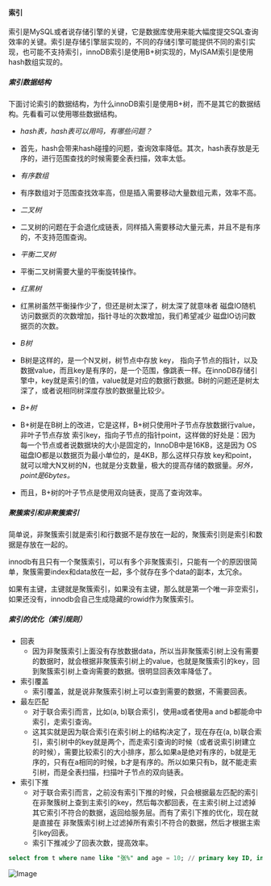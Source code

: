 #### 索引

索引是MySQL或者说存储引擎的关键，它是数据库使用来能大幅度提交SQL查询效率的关键。索引是存储引擎层实现的，不同的存储引擎可能提供不同的索引实现，也可能不支持索引，innoDB索引是使用B+树实现的，MyISAM索引是使用hash数组实现的。

##### 索引数据结构

下面讨论索引的数据结构，为什么innoDB索引是使用B+树，而不是其它的数据结构。先看看可以使用哪些数据结构。

- *hash表，hash表可以用吗，有哪些问题？*

- 首先，hash会带来hash碰撞的问题，查询效率降低。其次，hash表存放是无序的，进行范围查找的时候需要全表扫描，效率太低。

- *有序数组*

- 有序数组对于范围查找效率高，但是插入需要移动大量数组元素，效率不高。

- *二叉树*

- 二叉树的问题在于会退化成链表，同样插入需要移动大量元素，并且不是有序的，不支持范围查询。

- *平衡二叉树*

- 平衡二叉树需要大量的平衡旋转操作。

- *红黑树*

- 红黑树虽然平衡操作少了，但还是树太深了，树太深了就意味者 磁盘IO随机访问数据页的次数增加，指针寻址的次数增加，我们希望减少 磁盘IO访问数据页的次数。

- *B树*

- B树是这样的，是一个N叉树，树节点中存放 key， 指向子节点的指针，以及数据value，而且key是有序的，是一个范围，像跳表一样。在innoDB存储引擎中，key就是索引的值，value就是对应的数据行数据。B树的问题还是树太深了，或者说相同树深度存放的数据量比较少。

- *B+树*

- B+树是在B树上的改进，它是这样，B+树只使用叶子节点存放数据行value，非叶子节点存放 索引key，指向子节点的指针point，这样做的好处是：因为每一个节点或者说数据块的大小是固定的，InnoDB中是16KB，这是因为 OS磁盘IO都是以数据页为最小单位的，是4KB，那么这样只存放 key和point，就可以增大N叉树的N，也就是分支数量，极大的提高存储的数据量。*另外，point是6bytes。*

- 而且，B+树的叶子节点是使用双向链表，提高了查询效率。

    

##### 聚簇索引和非聚簇索引

简单说，非聚簇索引就是索引和行数据不是存放在一起的，聚簇索引则是索引和数据是存放在一起的。

innodb有且只有一个聚簇索引，可以有多个非聚簇索引，只能有一个的原因很简单，聚簇需要index和data放在一起，多个就存在多个data的副本，太冗余。

如果有主键，主键就是聚簇索引，如果没有主键，那么就是第一个唯一非空索引，如果还没有，innodb会自己生成隐藏的rowid作为聚簇索引。



##### 索引的优化（索引规则）

- 回表
    - 因为非聚簇索引上面没有存放数据data，所以当非聚簇索引树上没有需要的数据时，就会根据非聚簇索引树上的value，也就是聚簇索引的key，回到聚簇索引树上查询需要的数据。很明显回表效率降低了。
- 索引覆盖
    - 索引覆盖，就是说非聚簇索引树上可以查到需要的数据，不需要回表。
- 最左匹配
    - 对于联合索引而言，比如(a, b)联合索引，使用a或者使用a and b都能命中索引，走索引查询。
    - 这其实就是因为联合索引在索引树上的结构决定了，现在存在(a, b)联合索引，索引树中的key就是两个，而走索引查询的时候（或者说索引树建立的时候），需要比较索引的大小排序，那么如果a是绝对有序的，b就是无序的，只有在a相同的时候，b才是有序的。所以如果只有b，就不能走索引树，而是全表扫描，扫描叶子节点的双向链表。
- 索引下推
    - 对于联合索引而言，之前没有索引下推的时候，只会根据最左匹配的索引在非聚簇树上查到主索引的key，然后每次都回表，在主索引树上过滤掉其它索引不符合的数据，返回给服务层。而有了索引下推的优化，现在就是直接在 非聚簇索引树上过滤掉所有索引不符合的数据，然后才根据主索引key回表。
    - 索引下推减少了回表次数，提高效率。

```sql
select from t where name like "张%" and age = 10; // primary key ID, index name , index age
```



![Image](C:\Users\admin\AppData\Local\Temp\chrome_drag10144_6839\Image.png)

